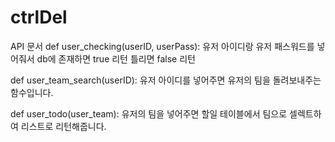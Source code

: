 # ctrlDel
API 문서
def user_checking(userID, userPass):
유저 아이디랑 유저 패스워드를 넣어줘서 db에 존재하면 true 리턴 틀리면 false 리턴


def user_team_search(userID):
유저 아이디를 넣어주면 유저의 팀을 돌려보내주는 함수입니다.


def user_todo(user_team):
유저의 팀을 넣어주면 할일 테이블에서 팀으로 셀렉트하여 리스트로 리턴해줍니다.

